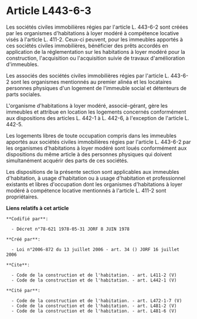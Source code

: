 # Article L443-6-3

Les sociétés civiles immobilières régies par l'article L. 443-6-2 sont créées par les organismes d'habitations à loyer modéré
à compétence locative visés à l'article L. 411-2. Ceux-ci peuvent, pour les immeubles apportés à ces sociétés civiles
immobilières, bénéficier des prêts accordés en application de la réglementation sur les habitations à loyer modéré pour la
construction, l'acquisition ou l'acquisition suivie de travaux d'amélioration d'immeubles. 

Les associés des sociétés civiles immobilières régies par l'article L. 443-6-2 sont les organismes mentionnés au premier
alinéa et les locataires personnes physiques d'un logement de l'immeuble social et détenteurs de parts sociales. 

L'organisme d'habitations à loyer modéré, associé-gérant, gère les immeubles et attribue en location les logements concernés
conformément aux dispositions des articles L. 442-1 à L. 442-6, à l'exception de l'article L. 442-5. 

Les logements libres de toute occupation compris dans les immeubles apportés aux sociétés civiles immobilières régies par
l'article L. 443-6-2 par les organismes d'habitations à loyer modéré sont loués conformément aux dispositions du même article
à des personnes physiques qui doivent simultanément acquérir des parts de ces sociétés. 

Les dispositions de la présente section sont applicables aux immeubles d'habitation, à usage d'habitation ou à usage
d'habitation et professionnel existants et libres d'occupation dont les organismes d'habitations à loyer modéré à compétence
locative mentionnés à l'article L. 411-2 sont propriétaires.

**Liens relatifs à cet article**

	**Codifié par**:

	  - Décret n°78-621 1978-05-31 JORF 8 JUIN 1978

	**Créé par**:

	  - Loi n°2006-872 du 13 juillet 2006 - art. 34 () JORF 16 juillet 2006

	**Cite**:

	  - Code de la construction et de l'habitation. - art. L411-2 (V)
	  - Code de la construction et de l'habitation. - art. L442-1 (V)

	**Cité par**:

	  - Code de la construction et de l'habitation. - art. L472-1-7 (V)
	  - Code de la construction et de l'habitation. - art. L481-2 (V)
	  - Code de la construction et de l'habitation. - art. L481-6 (V)
